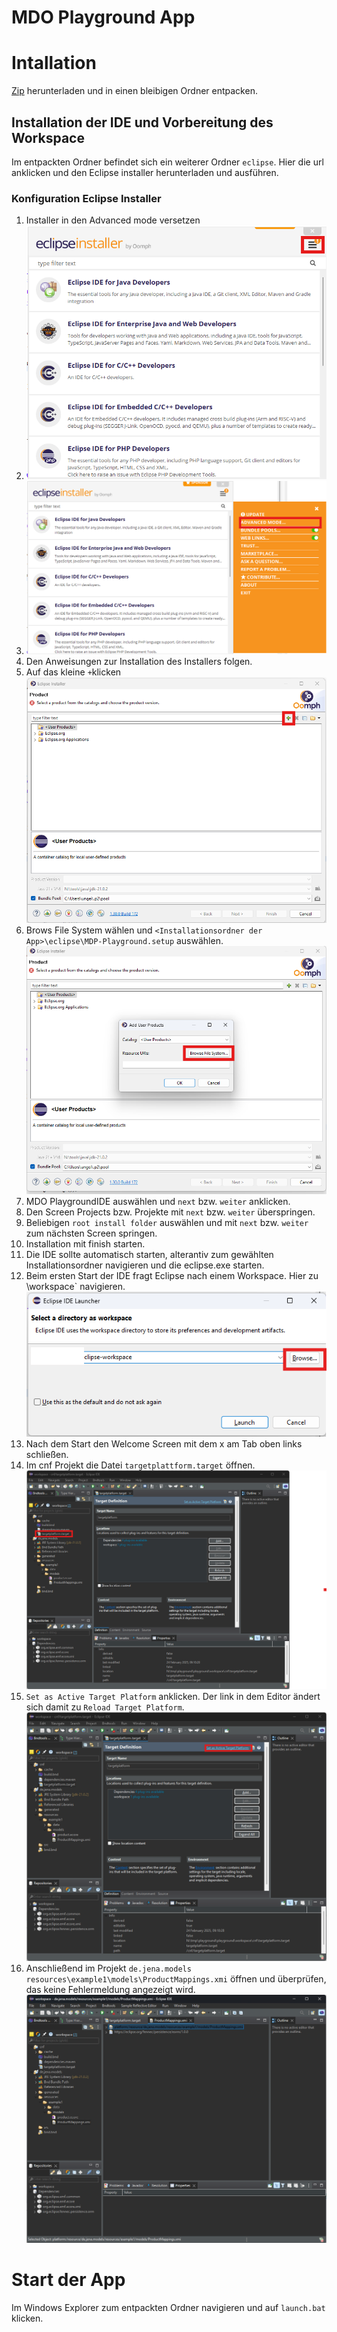# MDO Playground App

# Intallation

[Zip](https://devel.data-in-motion.biz/jenkins/view/Jena/job/de.jena/job/MDO/job/main/lastSuccessfulBuild/artifact/de.jena.mdo.playground.app/generated/distributions/executable/playground.zip) herunterladen und in einen bleibigen Ordner entpacken.

## Installation der IDE und Vorbereitung des Workspace

Im entpackten Ordner befindet sich ein weiterer Ordner `eclipse`. Hier die url anklicken und den Eclipse installer herunterladen und ausführen.

### Konfiguration Eclipse Installer

1. Installer in den Advanced mode versetzen
2. ![installer_step1](eclipse/images/installer_step1.png)
3. ![installer_step2](eclipse/images/installer_step2.png)
4. Den Anweisungen zur Installation des Installers folgen.
5. Auf das kleine `+`klicken![installer_step3](eclipse/images/installer_step3.png) 
6. Brows File System wählen und `<Installationsordner der App>\eclipse\MDP-Playground.setup` auswählen.![installer_step4](eclipse/images/installer_step4.png)
7. MDO PlaygroundIDE auswählen und `next` bzw. `weiter` anklicken.
8. Den Screen Projects bzw. Projekte mit `next` bzw. `weiter` überspringen.
9. Beliebigen `root install folder` auswählen und mit `next` bzw. `weiter` zum nächsten Screen springen.
10. Installation mit finish starten.
11. Die IDE sollte automatisch starten, alterantiv zum gewählten Installationsordner navigieren und die eclipse.exe starten.
12. Beim ersten Start der IDE fragt Eclipse nach einem Workspace. Hier zu <Installationsordner der App>\workspace` navigieren. ![workspace](eclipse/images/workspace.png)
13. Nach dem Start den Welcome Screen mit dem x am Tab oben links schließen.
14. Im cnf Projekt die Datei `targetplattform.target` öffnen. ![workspace2](eclipse/images/workspace2.png)
15. `Set as Active Target Platform` anklicken. Der link in dem Editor ändert sich damit zu `Reload Target Platform`. ![workspace3](eclipse/images/workspace3.png)
16. Anschließend im Projekt `de.jena.models` `resources\example1\models\ProductMappings.xmi` öffnen und überprüfen, das keine Fehlermeldung angezeigt wird. ![workspace4](eclipse/images/workspace4.png)

# Start der App

Im Windows Explorer zum entpackten Ordner navigieren und auf `launch.bat` klicken.

